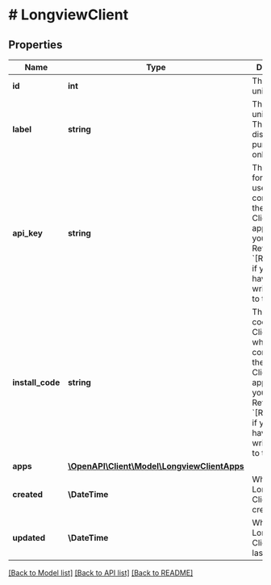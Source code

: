 # # LongviewClient

## Properties

Name | Type | Description | Notes
------------ | ------------- | ------------- | -------------
**id** | **int** | This Client&#39;s unique ID. | [optional] [readonly]
**label** | **string** | This Client&#39;s unique label. This is for display purposes only. | [optional]
**api_key** | **string** | The API key for this Client, used when configuring the Longview Client application on your Linode.  Returns as &#x60;[REDACTED]&#x60; if you do not have read-write access to this client. | [optional] [readonly]
**install_code** | **string** | The install code for this Client, used when configuring the Longview Client application on your Linode.  Returns as &#x60;[REDACTED]&#x60; if you do not have read-write access to this client. | [optional] [readonly]
**apps** | [**\OpenAPI\Client\Model\LongviewClientApps**](LongviewClientApps.md) |  | [optional]
**created** | **\DateTime** | When this Longview Client was created. | [optional] [readonly]
**updated** | **\DateTime** | When this Longview Client was last updated. | [optional] [readonly]

[[Back to Model list]](../../README.md#models) [[Back to API list]](../../README.md#endpoints) [[Back to README]](../../README.md)

